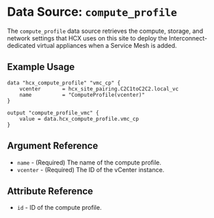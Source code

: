 # Data Source: `compute_profile`

The `compute_profile` data source retrieves the compute, storage, and network
settings that HCX uses on this site to deploy the Interconnect-dedicated virtual
appliances when a Service Mesh is added.

## Example Usage

```hcl
data "hcx_compute_profile" "vmc_cp" {
    vcenter       = hcx_site_pairing.C2C1toC2C2.local_vc
    name          = "ComputeProfile(vcenter)"
}

output "compute_profile_vmc" {
    value = data.hcx_compute_profile.vmc_cp
}
```

## Argument Reference

* `name` - (Required) The name of the compute profile.
* `vcenter` - (Required) The ID of the vCenter instance.

## Attribute Reference

* `id` - ID of the compute profile.
